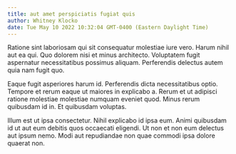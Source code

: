 ```yaml
---
title: aut amet perspiciatis fugiat quis
author: Whitney Klocko
date: Tue May 10 2022 10:32:04 GMT-0400 (Eastern Daylight Time)
---
```

Ratione sint laboriosam qui sit consequatur molestiae iure vero. Harum nihil aut ea qui. Quo dolorem nisi et minus architecto. Voluptatem fugit aspernatur necessitatibus possimus aliquam. Perferendis delectus autem quia nam fugit quo.

 Eaque fugit asperiores harum id. Perferendis dicta necessitatibus optio. Tempore et rerum eaque ut maiores in explicabo a. Rerum et ut adipisci ratione molestiae molestiae numquam eveniet quod. Minus rerum quibusdam id in. Et quibusdam voluptas.

 Illum est ut ipsa consectetur. Nihil explicabo id ipsa eum. Animi quibusdam id ut aut eum debitis quos occaecati eligendi. Ut non et non eum delectus aut ipsum nemo. Modi aut repudiandae non quae commodi ipsa dolore quaerat non.